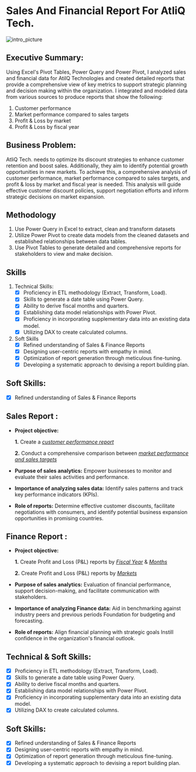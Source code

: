 # Sales And Financial Report For AtliQ Tech.

![intro_picture](https://github.com/user-attachments/assets/51aaee61-a52a-4b86-88ed-26a37ac3f341)

## Executive Summary:
Using Excel's Pivot Tables, Power Query and Power Pivot, I analyzed sales and financial data for AtilQ Technologies and created detailed reports that provide a comprehensive view of key metrics to support strategic planning and decision making within the organization. I integrated and modeled data from various sources to produce reports that show the following:
1. Customer performance
2. Market performance compared to sales targets
3. Profit & Loss by market
4. Profit & Loss by fiscal year

## Business Problem:
AtliQ Tech. needs to optimize its discount strategies to enhance customer retention and boost sales. Additionally, they aim to identify potential growth opportunities in new markets. To achieve this, a comprehensive analysis of customer performance, market performance compared to sales targets, and profit & loss by market and fiscal year is needed. This analysis will guide effective customer discount policies, support negotiation efforts and inform strategic decisions on market expansion.

## Methodology
1. Use Power Query in Excel to extract, clean and transform datasets 
2. Utilize Power Pivot to create data models from the cleaned datasets and established relationships between data tables.
3. Use Pivot Tables to generate detailed and comprehensive reports for stakeholders to view and make decision.

## Skills
1. Technical Skills:
   - [x]	Proficiency in ETL methodology (Extract, Transform, Load).
   - [x]	Skills to generate a date table using Power Query.
   - [x]	Ability to derive fiscal months and quarters.
   - [x]	Establishing data model relationships with Power Pivot.
   - [x]	Proficiency in incorporating supplementary data into an existing data model.
   - [x]	Utilizing DAX to create calculated columns.

2. Soft Skills
   - [x]	Refined understanding of Sales & Finance Reports
   - [x]	Designing user-centric reports with empathy in mind.
   - [x]	Optimization of report generation through meticulous fine-tuning.
   - [x]	Developing a systematic approach to devising a report building plan.

## Soft Skills:
- [x]	Refined understanding of Sales & Finance Reports
## Sales Report :


- **Project objective:** 

    **1.** Create a _[customer performance report](https://github.com/KirandeepMarala/Excel-Sales_Analysis/blob/main/Customer%20Performance%20Report.pdf)_ 

    **2.** Conduct a comprehensive comparison between _[market performance and sales targets](https://github.com/KirandeepMarala/Excel-Sales_Analysis/blob/main/Customer%20Performance%20Report.pdf)_

- **Purpose of sales analytics:** Empower businesses to monitor and evaluate their sales activities and performance.

- **Importance of analyzing sales data:** Identify sales patterns and track key performance indicators (KPIs).

- **Role of reports:** Determine effective customer discounts, facilitate negotiations with consumers, and identify potential business expansion opportunities in promising countries.


## Finance Report :

- **Project objective:** 

    **1.** Create Profit and Loss (P&L) reports by _[Fiscal Year](https://github.com/KirandeepMarala/Excel-Sales_Analysis/blob/main/P%26L%20Statement%20by%20Fiscal%20Year.pdf)_ & _[Months](https://github.com/KirandeepMarala/Excel-Sales_Analysis/blob/main/P%26L%20Statement%20by%20Months.pdf)_ 

   **2.** Create Profit and Loss (P&L) reports by _[Markets](https://github.com/KirandeepMarala/Excel-Sales_Analysis/blob/main/P%26L%20Statement%20by%20Markets.pdf)_

- **Purpose of sales analytics:** Evaluation of financial performance, support decision-making, and facilitate communication with stakeholders.

- **Importance of analyzing Finance data:** Aid in benchmarking against industry peers and previous periods Foundation for budgeting and forecasting.

- **Role of reports:** Align financial planning with strategic goals Instill confidence in the organization's financial outlook.


## Technical & Soft Skills:
- [x]	Proficiency in ETL methodology (Extract, Transform, Load).
- [x]	Skills to generate a date table using Power Query.
- [x]	Ability to derive fiscal months and quarters.
- [x]	Establishing data model relationships with Power Pivot.
- [x]	Proficiency in incorporating supplementary data into an existing data model.
- [x]	Utilizing DAX to create calculated columns.

## Soft Skills:
- [x]	Refined understanding of Sales & Finance Reports
- [x]	Designing user-centric reports with empathy in mind.
- [x]	Optimization of report generation through meticulous fine-tuning.
- [x]	Developing a systematic approach to devising a report building plan.
